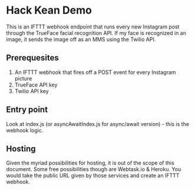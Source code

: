 # Hack Kean Demo

This is an IFTTT webhook endpoint that runs every new Instagram post through the TrueFace facial recognition API. If my face is recognized in an image, it sends the image off as an MMS using the Twilio API.

## Prerequesites

1) An IFTTT webhook that fires off a POST event for every Instagram picture
2) TrueFace API key
3) Twilio API key

## Entry point

Look at index.js (or asyncAwaitIndex.js for async/await version) - this is the webhook logic.

## Hosting

Given the myriad possibilities for hosting, it is out of the scope of this document. Some free possibilities though are Webtask.io & Heroku. You would take the public URL given by those services and create an IFTTT webhook.



